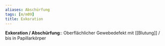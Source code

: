 ```yaml
---
aliases: Abschürfung
tags: [m/m09]
title: Exkoration
---
```

**Exkoration / Abschürfung**:: Oberflächlicher Gewebedefekt mit [[Blutung]] / bis in Papillarkörper